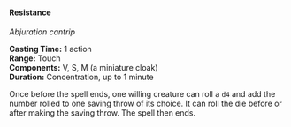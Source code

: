 #### Resistance
<!-- TODO Check and tag this spell-->
<!-- markdownlint-disable-next-line no-emphasis-as-heading -->
_Abjuration cantrip_

**Casting Time:** 1 action \
**Range:** Touch \
**Components:** V, S, M (a miniature cloak) \
**Duration:** Concentration, up to 1 minute

Once before the spell ends, one willing creature can roll a `d4` and add the number rolled to one saving throw of its choice.
It can roll the die before or after making the saving throw.
The spell then ends.
